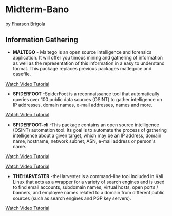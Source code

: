 # Midterm-Bano
by [Fharson Brigola](https://www.facebook.com/Fharson1822/)


## Information Gathering

* **MALTEGO** - Maltego is an open source intelligence and forensics application. It will offer you timous mining and gathering of information as well as the representation of this information in a easy to understand format. This package replaces previous packages matlegoce and casefile.

[Watch Video Tutorial](https://www.youtube.com/watch?v=kmOIhvsklv8)

* **SPIDERFOOT** -SpiderFoot is a reconnaissance tool that automatically queries over 100 public data sources (OSINT) to gather intelligence on IP addresses, domain names, e-mail addresses, names and more.

[Watch Video Tutorial](https://www.youtube.com/watch?v=-iOkStpcs34)

* **SPIDERFOOT-cli** -This package contains an open source intelligence (OSINT) automation tool. Its goal is to automate the process of gathering intelligence about a given target, which may be an IP address, domain name, hostname, network subnet, ASN, e-mail address or person's name.

[Watch Video Tutorial](https://www.youtube.com/watch?v=Z2zmvA-ieQc)

[Watch Video Tutorial](https://www.youtube.com/watch?v=-iOkStpcs34)

* **THEHARVESTER** -theHarvester is a command-line tool included in Kali Linux that acts as a wrapper for a variety of search engines and is used to find email accounts, subdomain names, virtual hosts, open ports / banners, and employee names related to a domain from different public sources (such as search engines and PGP key servers).

[Watch Video Tutorial](https://www.youtube.com/watch?v=cDryilcK39c)
